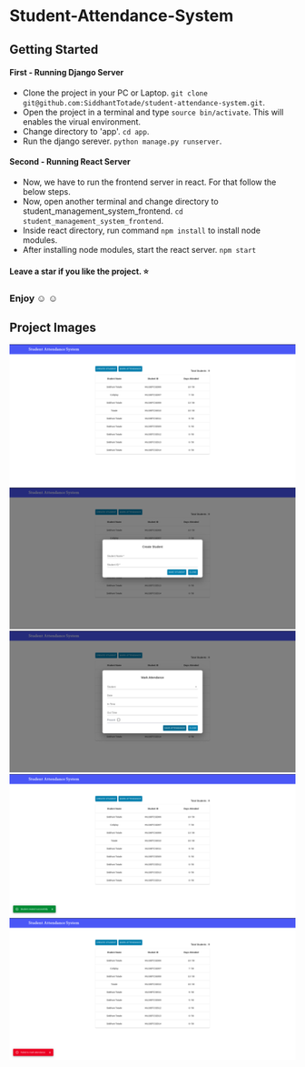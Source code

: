 # Student-Attendance-System
## Getting Started

#### First - Running Django Server
+ Clone the project in your PC or Laptop. `git clone git@github.com:SiddhantTotade/student-attendance-system.git`.
+ Open the project in a terminal and type `source bin/activate`. This will enables the virual environment.
+ Change directory to 'app'. `cd app`.
+ Run the django serever. `python manage.py runserver`.

#### Second - Running React Server
+ Now, we have to run the frontend server in react. For that follow the below steps.
+ Now, open another terminal and change directory to student_management_system_frontend. `cd student_management_system_frontend`.
+ Inside react directory, run command `npm install` to install node modules.
+ After installing node modules, start the react server. `npm start`

#### Leave a star if you like the project. :star:
### Enjoy :relaxed: :relaxed:

## Project Images

![title](https://github.com/SiddhantTotade/student-attendance-system/blob/main/sas_app%20-%20images/sas-1.png)
![title](https://github.com/SiddhantTotade/student-attendance-system/blob/main/sas_app%20-%20images/sas-2.png)
![title](https://github.com/SiddhantTotade/student-attendance-system/blob/main/sas_app%20-%20images/sas-3.png)
![title](https://github.com/SiddhantTotade/student-attendance-system/blob/main/sas_app%20-%20images/sas-4.png)
![title](https://github.com/SiddhantTotade/student-attendance-system/blob/main/sas_app%20-%20images/sas-5.png)
